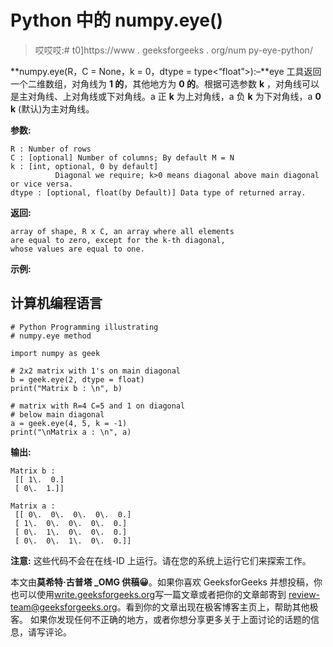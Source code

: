 # Python 中的 numpy.eye()

> 哎哎哎:# t0]https://www . geeksforgeeks . org/num py-eye-python/

**numpy.eye(R，C = None，k = 0，dtype = type<“float”>):–**eye 工具返回一个二维数组，对角线为 **1 的**，其他地方为 **0 的**。根据可选参数 **k** ，对角线可以是主对角线、上对角线或下对角线。a 正 **k** 为上对角线，a 负 **k** 为下对角线，a **0 k** (默认)为主对角线。

**参数:**

```
R : Number of rows
C : [optional] Number of columns; By default M = N
k : [int, optional, 0 by default]
          Diagonal we require; k>0 means diagonal above main diagonal or vice versa.
dtype : [optional, float(by Default)] Data type of returned array.  
```

**返回:**

```
array of shape, R x C, an array where all elements 
are equal to zero, except for the k-th diagonal, 
whose values are equal to one.
```

**示例:**

## 计算机编程语言

```
# Python Programming illustrating
# numpy.eye method

import numpy as geek

# 2x2 matrix with 1's on main diagonal
b = geek.eye(2, dtype = float)
print("Matrix b : \n", b)

# matrix with R=4 C=5 and 1 on diagonal
# below main diagonal
a = geek.eye(4, 5, k = -1)
print("\nMatrix a : \n", a)
```

**输出:**

```
Matrix b : 
 [[ 1\.  0.]
 [ 0\.  1.]]

Matrix a : 
 [[ 0\.  0\.  0\.  0\.  0.]
 [ 1\.  0\.  0\.  0\.  0.]
 [ 0\.  1\.  0\.  0\.  0.]
 [ 0\.  0\.  1\.  0\.  0.]]
```

**注意:**
这些代码不会在在线-ID 上运行。请在您的系统上运行它们来探索工作。

本文由**莫希特·古普塔 _OMG 供稿😀**。如果你喜欢 GeeksforGeeks 并想投稿，你也可以使用[write.geeksforgeeks.org](https://write.geeksforgeeks.org)写一篇文章或者把你的文章邮寄到 review-team@geeksforgeeks.org。看到你的文章出现在极客博客主页上，帮助其他极客。
如果你发现任何不正确的地方，或者你想分享更多关于上面讨论的话题的信息，请写评论。